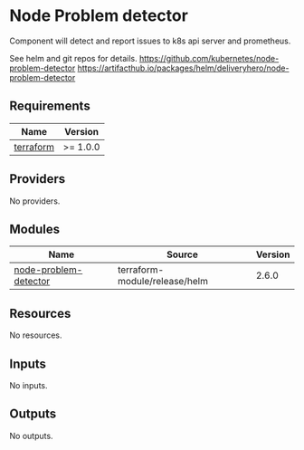 # Node Problem detector
Component will detect and report issues to k8s api server and prometheus.

See helm and git repos for details.
https://github.com/kubernetes/node-problem-detector
https://artifacthub.io/packages/helm/deliveryhero/node-problem-detector
<!-- BEGINNING OF PRE-COMMIT-TERRAFORM DOCS HOOK -->
## Requirements

| Name | Version |
|------|---------|
| <a name="requirement_terraform"></a> [terraform](#requirement\_terraform) | >= 1.0.0 |

## Providers

No providers.

## Modules

| Name | Source | Version |
|------|--------|---------|
| <a name="module_node-problem-detector"></a> [node-problem-detector](#module\_node-problem-detector) | terraform-module/release/helm | 2.6.0 |

## Resources

No resources.

## Inputs

No inputs.

## Outputs

No outputs.
<!-- END OF PRE-COMMIT-TERRAFORM DOCS HOOK -->
